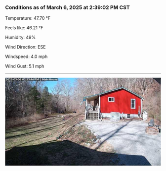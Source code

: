 ### Conditions as of March 6, 2025 at 2:39:02 PM CST 

Temperature: 47.70 &deg;F

Feels like: 46.21 &deg;F

Humidity: 49%

Wind Direction: ESE

Windspeed: 4.0 mph

Wind Gust: 5.1 mph

---

<img src="./images/latest.jpeg"/>

